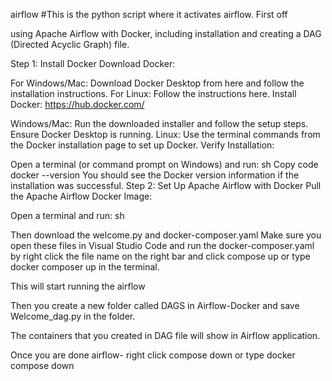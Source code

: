 airflow
#This is the python script where it activates airflow. First off

using Apache Airflow with Docker, including installation and creating a DAG (Directed Acyclic Graph) file.

Step 1: Install Docker Download Docker:

For Windows/Mac: Download Docker Desktop from here and follow the installation instructions. For Linux: Follow the instructions here. Install Docker: https://hub.docker.com/

Windows/Mac: Run the downloaded installer and follow the setup steps. Ensure Docker Desktop is running. Linux: Use the terminal commands from the Docker installation page to set up Docker. Verify Installation:

Open a terminal (or command prompt on Windows) and run: sh Copy code docker --version You should see the Docker version information if the installation was successful. Step 2: Set Up Apache Airflow with Docker Pull the Apache Airflow Docker Image:

Open a terminal and run: sh

Then download the welcome.py and docker-composer.yaml Make sure you open these files in Visual Studio Code and run the docker-composer.yaml by right click the file name on the right bar and click compose up or type docker composer up in the terminal.

This will start running the airflow

Then you create a new folder called DAGS in Airflow-Docker and save Welcome_dag.py in the folder.

The containers that you created in DAG file will show in Airflow application.

Once you are done airflow- right click compose down or type docker compose down 
